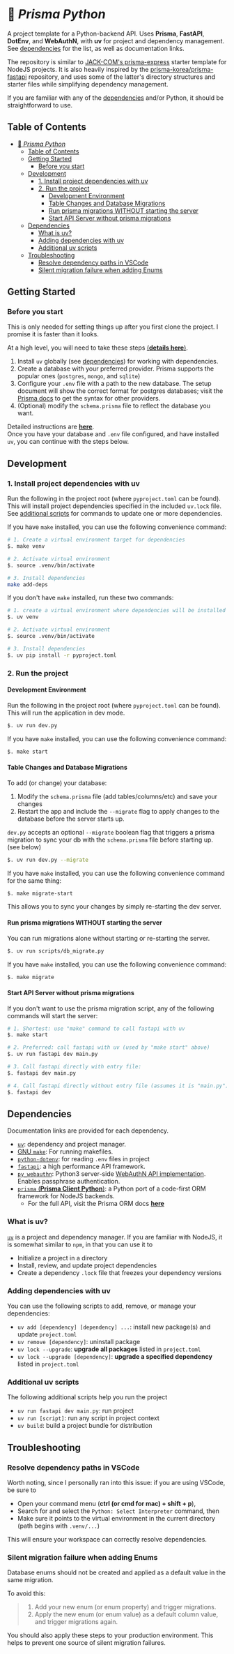 # 🐍 *Prisma Python*

A project template for a Python-backend API. Uses **Prisma**, **FastAPI**, **DotEnv**, and **WebAuthN**, with **uv** for project and dependency management.\
See [dependencies](#dependencies) for the list, as well as documentation links.

The repository is similar to [JACK-COM's prisma-express](https://github.com/JACK-COM/prisma-express) starter template for NodeJS projects. It is also heavily inspired by the [prisma-korea/prisma-fastapi](https://github.com/prisma-korea/prisma-fastapi/tree/main) repository, and uses some of the latter's directory structures and starter files while simplifying dependency management.

If you are familiar with any of the [dependencies](#dependencies) and/or Python, it should be straightforward to use.

## Table of Contents

- [🐍 *Prisma Python*](#-prisma-python)
  - [Table of Contents](#table-of-contents)
  - [Getting Started](#getting-started)
    - [Before you start](#before-you-start)
  - [Development](#development)
    - [1. Install project dependencies with uv](#1-install-project-dependencies-with-uv)
    - [2. Run the project](#2-run-the-project)
      - [Development Environment](#development-environment)
      - [Table Changes and Database Migrations](#table-changes-and-database-migrations)
      - [Run prisma migrations WITHOUT starting the server](#run-prisma-migrations-without-starting-the-server)
      - [Start API Server without prisma migrations](#start-api-server-without-prisma-migrations)
  - [Dependencies](#dependencies)
    - [What is uv?](#what-is-uv)
    - [Adding dependencies with uv](#adding-dependencies-with-uv)
    - [Additional uv scripts](#additional-uv-scripts)
  - [Troubleshooting](#troubleshooting)
    - [Resolve dependency paths in VSCode](#resolve-dependency-paths-in-vscode)
    - [Silent migration failure when adding Enums](#silent-migration-failure-when-adding-enums)

## Getting Started

### Before you start

This is only needed for setting things up after you first clone the project. I promise it is faster than it looks.

At a high level, you will need to take these steps [(**details here**)](./PRE_SETUP.md).

1. Install `uv` globally (see [dependencies](#dependencies)) for working with dependencies.
2. Create a database with your preferred provider. Prisma supports the popular ones (`postgres`, `mongo`, and `sqlite`)
3. Configure your `.env` file with a path to the new database. The setup document will show the correct format for postgres databases; visit the [Prisma docs](https://www.prisma.io/) to get the syntax for other providers.
4. (Optional) modify the `schema.prisma` file to reflect the database you want.

Detailed instructions are [**here**](./PRE_SETUP.md).\
Once you have your database and `.env` file configured, and have installed `uv`, you can continue with the steps below.

## Development

### 1. Install project dependencies with uv

Run the following in the project root (where `pyproject.toml` can be found). This will install project dependencies specified in the included `uv.lock` file. See [additional scripts](#additional-uv-scripts) for commands to update one or more dependencies.

If you have `make` installed, you can use the following convenience command:

```bash
# 1. Create a virtual environment target for dependencies
$. make venv

# 2. Activate virtual environment
$. source .venv/bin/activate

# 3. Install dependencies
make add-deps
```

If you don't have `make` installed, run these two commands:

```bash
# 1. create a virtual environment where dependencies will be installed
$. uv venv 

# 2. Activate virtual environment
$. source .venv/bin/activate

# 3. Install dependencies
$. uv pip install -r pyproject.toml 
```

### 2. Run the project

#### Development Environment

Run the following in the project root (where `pyproject.toml` can be found).\
This will run the application in dev mode.

```bash
$. uv run dev.py
```

If you have `make` installed, you can use the following convenience command:

```bash
$. make start
```

#### Table Changes and Database Migrations

To add (or change) your database:

1. Modify the `schema.prisma` file (add tables/columns/etc) and save your changes
2. Restart the app and include the `--migrate` flag to apply changes to the database before the server starts up.

`dev.py` accepts an optional `--migrate` boolean flag that triggers a prisma migration to sync your db with the `schema.prisma` file before starting up. (see below)

```bash
$. uv run dev.py --migrate
```

If you have `make` installed, you can use the following convenience command for the same thing:

```bash
$. make migrate-start
```

This allows you to sync your changes by simply re-starting the dev server.

#### Run prisma migrations WITHOUT starting the server

You can run migrations alone without starting or re-starting the server.

```bash
$. uv run scripts/db_migrate.py
```

If you have `make` installed, you can use the following convenience command:

```bash
$. make migrate
```

#### Start API Server without prisma migrations

If you don't want to use the prisma migration script, any of the following commands will start the server:

```bash
# 1. Shortest: use "make" command to call fastapi with uv
$. make start

# 2. Preferred: call fastapi with uv (used by "make start" above)
$. uv run fastapi dev main.py

# 3. Call fastapi directly with entry file:
$. fastapi dev main.py

# 4. Call fastapi directly without entry file (assumes it is "main.py")
$. fastapi dev
```

## Dependencies

Documentation links are provided for each dependency.

- [`uv`](https://docs.astral.sh/uv/): dependency and project manager.
- [GNU `make`](https://www.gnu.org/software/make/manual/make.html): For running makefiles.
- [`python-dotenv`](https://pypi.org/project/python-dotenv/): for reading `.env` files in project
- [`fastapi`](https://fastapi.tiangolo.com/): a high performance API framework.
- [`py_webauthn`](https://pypi.org/project/webauthn/): Python3 server-side [WebAuthN API implementation](https://www.w3.org/TR/webauthn-2/). Enables passphrase authentication.
- [`prisma` (**Prisma Client Python**)](https://prisma-client-py.readthedocs.io/en/stable/): a Python port of a code-first ORM framework for NodeJS backends.
  - For the full API, visit the Prisma ORM docs [**here**](https://www.prisma.io/)

### What is uv?

[`uv`](https://docs.astral.sh/uv/) is a project and dependency manager. If you are familiar with NodeJS, it is somewhat similar to `npm`, in that you can use it to

- Initialize a project in a directory
- Install, review, and update project dependencies
- Create a dependency `.lock` file that freezes your dependency versions

### Adding dependencies with uv

You can use the following scripts to add, remove, or manage your dependencies:

- `uv add [dependency] [dependency] ...`: install new package(s) and update `project.toml`
- `uv remove [dependency]`: uninstall package
- `uv lock --upgrade`: **upgrade all packages** listed in `project.toml`
- `uv lock --upgrade [dependency]`: **upgrade a specified dependency** listed in `project.toml`

### Additional uv scripts

The following additional scripts help you run the project

- `uv run fastapi dev main.py`: run project
- `uv run [script]`: run any script in project context
- `uv build`: build a project bundle for distribution

## Troubleshooting

### Resolve dependency paths in VSCode

Worth noting, since I personally ran into this issue: if you are using VSCode, be sure to

- Open your command menu (**ctrl (or cmd for mac) + shift + p**),
- Search for and select the `Python: Select Interpreter` command, then
- Make sure it points to the virtual environment in the current directory (path begins with `.venv/...`)

This will ensure your workspace can correctly resolve dependencies.

### Silent migration failure when adding Enums

Database enums should not be created and applied as a default value in the same migration.

To avoid this:
  >
  > 1. Add your new enum (or enum property) and trigger migrations.
  > 2. Apply the new enum (or enum value) as a default column value, and trigger migrations again.
  >

You should also apply these steps to your production environment. This helps to prevent one source of silent migration failures.
